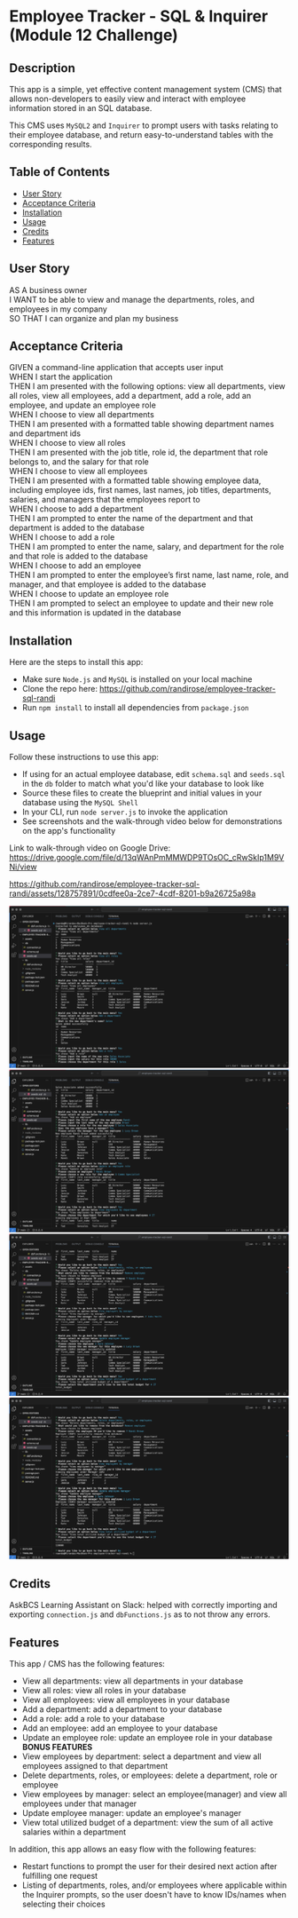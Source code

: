 # Employee Tracker - SQL & Inquirer (Module 12 Challenge)

## Description

This app is a simple, yet effective content management system (CMS) that allows non-developers to easily view and interact with employee information stored in an SQL database.  

This CMS uses `MySQL2` and `Inquirer` to prompt users with tasks relating to their employee database, and return easy-to-understand tables with the corresponding results.  

## Table of Contents

- [User Story](#user-story)
- [Acceptance Criteria](#acceptance-criteria)
- [Installation](#installation)
- [Usage](#usage)
- [Credits](#credits)
- [Features](#features)

## User Story

AS A business owner  
I WANT to be able to view and manage the departments, roles, and employees in my company  
SO THAT I can organize and plan my business

## Acceptance Criteria

GIVEN a command-line application that accepts user input  
WHEN I start the application  
THEN I am presented with the following options: view all departments, view all roles, view all employees, add a department, add a role, add an employee, and update an employee role  
WHEN I choose to view all departments  
THEN I am presented with a formatted table showing department names and department ids  
WHEN I choose to view all roles  
THEN I am presented with the job title, role id, the department that role belongs to, and the salary for that role  
WHEN I choose to view all employees  
THEN I am presented with a formatted table showing employee data, including employee ids, first names, last names, job titles, departments, salaries, and managers that the employees report to  
WHEN I choose to add a department  
THEN I am prompted to enter the name of the department and that department is added to the database  
WHEN I choose to add a role  
THEN I am prompted to enter the name, salary, and department for the role and that role is added to the database  
WHEN I choose to add an employee  
THEN I am prompted to enter the employee’s first name, last name, role, and manager, and that employee is added to the database  
WHEN I choose to update an employee role  
THEN I am prompted to select an employee to update and their new role and this information is updated in the database  

## Installation

Here are the steps to install this app:  

- Make sure `Node.js` and `MySQL` is installed on your local machine  
- Clone the repo here: https://github.com/randirose/employee-tracker-sql-randi  
- Run `npm install` to install all dependencies from `package.json`

## Usage

Follow these instructions to use this app:  

- If using for an actual employee database, edit `schema.sql` and `seeds.sql` in the `db` folder to match what you'd like your database to look like  
- Source these files to create the blueprint and initial values in your database using the `MySQL Shell`  
- In your CLI, run `node server.js` to invoke the application  
- See screenshots and the walk-through video below for demonstrations on the app's functionality  

Link to walk-through video on Google Drive: https://drive.google.com/file/d/13qWAnPmMMWDP9TOsOC_cRwSkIp1M9VNi/view   

https://github.com/randirose/employee-tracker-sql-randi/assets/128757891/0cdfee0a-2ce7-4cdf-8201-b9a26725a98a  

![Screenshot of app - 1](assets/screenshot1.png)  
![Screenshot of app - 2](assets/screenshot2.png)  
![Screenshot of app - 3](assets/screenshot3.png)  
![Screenshot of app - 4](assets/screenshot4.png)

## Credits

AskBCS Learning Assistant on Slack: helped with correctly importing and exporting `connection.js` and `dbFunctions.js` as to not throw any errors.  

## Features

This app / CMS has the following features:  
- View all departments: view all departments in your database
- View all roles: view all roles in your database
- View all employees: view all employees in your database
- Add a department: add a department to your database
- Add a role: add a role to your database
- Add an employee: add an employee to your database
- Update an employee role: update an employee role in your database  
**BONUS FEATURES**
- View employees by department: select a department and view all employees assigned to that department
- Delete departments, roles, or employees: delete a department, role or employee
- View employees by manager: select an employee(manager) and view all employees under that manager
- Update employee manager: update an employee's manager
- View total utilized budget of a department: view the sum of all active salaries within a department

In addition, this app allows an easy flow with the following features:  
- Restart functions to prompt the user for their desired next action after fulfilling one request
- Listing of departments, roles, and/or employees where applicable within the Inquirer prompts, so the user doesn't have to know IDs/names when selecting their choices
